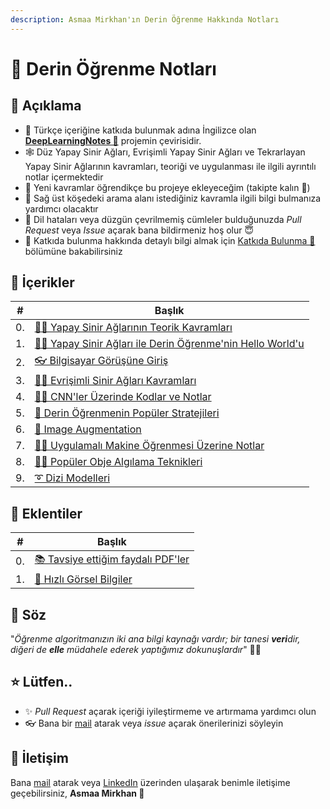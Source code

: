 ```yaml
---
description: Asmaa Mirkhan'ın Derin Öğrenme Hakkında Notları
---
```


# 💫 Derin Öğrenme Notları

## 🎤 Açıklama
- 🤝 Türkçe içeriğine katkıda bulunmak adına İngilizce olan [**DeepLearningNotes 💫**](https://dl.asmaamir.com/) projemin çevirisidir.
- 🕸 Düz Yapay Sinir Ağları, Evrişimli Yapay Sinir Ağları ve Tekrarlayan Yapay Sinir Ağlarının kavramları, teoriği ve uygulanması ile ilgili ayrıntılı notlar içermektedir
- 🦋 Yeni kavramlar öğrendikçe bu projeye ekleyeceğim (takipte kalın 🎉)
- 🔎 Sağ üst köşedeki arama alanı istediğiniz kavramla ilgili bilgi bulmanıza yardımcı olacaktır
- 🐛 Dil hataları veya düzgün çevrilmemiş cümleler bulduğunuzda _Pull Request_ veya _Issue_ açarak bana bildirmeniz hoş olur 😇
- 🤗 Katkıda bulunma hakkında detaylı bilgi almak için [Katkıda Bulunma 🦋](CONTRIBUTING.md) bölümüne bakabilirsiniz

## 📑 İçerikler

| #  | Başlık                                                                  |
| -- |-------------------------------------------------------------------------|
| 0. | [👩‍🏫 Yapay Sinir Ağlarının Teorik Kavramları](./0-NNKavramları)          |
| 1. | [🙋‍♀️ Yapay Sinir Ağları ile Derin Öğrenme'nin Hello World'u](./1-HelloWorld) |
| 2. | [👓  Bilgisayar Görüşüne Giriş](./2-BilgisayarGörüşüneGiriş)            |
| 3. | [👩‍🏫 Evrişimli Sinir Ağları Kavramları](./3-CNNKonseptleri)              |
| 4. | [👩‍🔧 CNN'ler Üzerinde Kodlar ve Notlar ](./4-CNNÇalışmaları)             |
| 5. | [🚙 Derin Öğrenmenin Popüler Stratejileri](./5-DLStratejileri)          |
| 6. | [🤡 Image Augmentation](./6-ImageAugmentation)                          |
| 7. | [👷‍♀️ Uygulamalı Makine Öğrenmesi Üzerine Notlar](./7-UygulamalıML)       |
| 8. | [🕵️‍♀️ Popüler Obje Algılama Teknikleri](./8-ObjeAlgılama)                 |
| 9. | [➰ Dizi Modelleri](./9-DiziModelleri)                                  |

## 💉 Eklentiler
| #  | Başlık                                                                 |
| -- |----------------------------------------------------------------------- |
| 0. | [📚 Tavsiye ettiğim faydalı PDF'ler](./Z-FaydalıPDFler/README.md)      |
| 1. | [👀  Hızlı Görsel Bilgiler](./Z-HızlıGörselBilgiler)                   |

## 🙌 Söz
"_Öğrenme algoritmanızın iki ana bilgi kaynağı vardır; bir tanesi **veri**dir, diğeri de **elle** müdahele ederek yaptığımız dokunuşlardır_" 🤔🚀

## ⭐ Lütfen..
- ✨ _Pull Request_ açarak içeriği iyileştirmeme ve artırmama yardımcı olun
- 👓 Bana bir [mail](mailto:asmaamirkhan.am@gmail.com) atarak veya _issue_ açarak önerilerinizi söyleyin

## 🤝 İletişim
Bana [mail](mailto:asmaamirkhan.am@gmail.com) atarak veya [LinkedIn](https://www.linkedin.com/in/asmaamirkhan/) üzerinden ulaşarak benimle iletişime geçebilirsiniz, **Asmaa Mirkhan 🦋**
